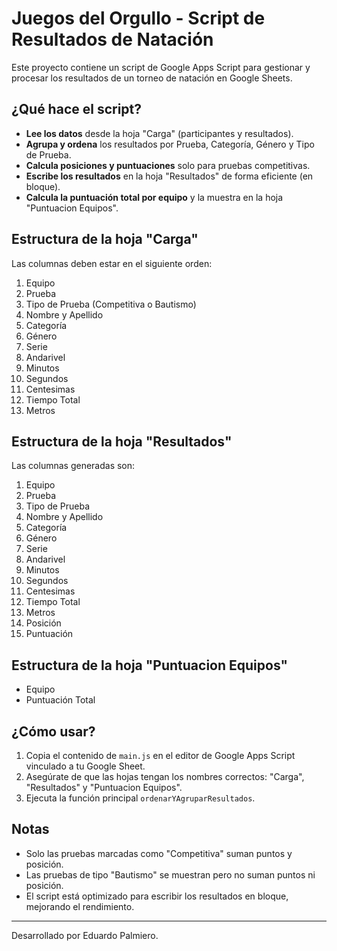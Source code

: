 # Juegos del Orgullo - Script de Resultados de Natación

Este proyecto contiene un script de Google Apps Script para gestionar y procesar los resultados de un torneo de natación en Google Sheets.

## ¿Qué hace el script?
- **Lee los datos** desde la hoja "Carga" (participantes y resultados).
- **Agrupa y ordena** los resultados por Prueba, Categoría, Género y Tipo de Prueba.
- **Calcula posiciones y puntuaciones** solo para pruebas competitivas.
- **Escribe los resultados** en la hoja "Resultados" de forma eficiente (en bloque).
- **Calcula la puntuación total por equipo** y la muestra en la hoja "Puntuacion Equipos".

## Estructura de la hoja "Carga"
Las columnas deben estar en el siguiente orden:

1. Equipo
2. Prueba
3. Tipo de Prueba (Competitiva o Bautismo)
4. Nombre y Apellido
5. Categoría
6. Género
7. Serie
8. Andarivel
9. Minutos
10. Segundos
11. Centesimas
12. Tiempo Total
13. Metros

## Estructura de la hoja "Resultados"
Las columnas generadas son:

1. Equipo
2. Prueba
3. Tipo de Prueba
4. Nombre y Apellido
5. Categoría
6. Género
7. Serie
8. Andarivel
9. Minutos
10. Segundos
11. Centesimas
12. Tiempo Total
13. Metros
14. Posición
15. Puntuación

## Estructura de la hoja "Puntuacion Equipos"
- Equipo
- Puntuación Total

## ¿Cómo usar?
1. Copia el contenido de `main.js` en el editor de Google Apps Script vinculado a tu Google Sheet.
2. Asegúrate de que las hojas tengan los nombres correctos: "Carga", "Resultados" y "Puntuacion Equipos".
3. Ejecuta la función principal `ordenarYAgruparResultados`.

## Notas
- Solo las pruebas marcadas como "Competitiva" suman puntos y posición.
- Las pruebas de tipo "Bautismo" se muestran pero no suman puntos ni posición.
- El script está optimizado para escribir los resultados en bloque, mejorando el rendimiento.

---

Desarrollado por Eduardo Palmiero.
